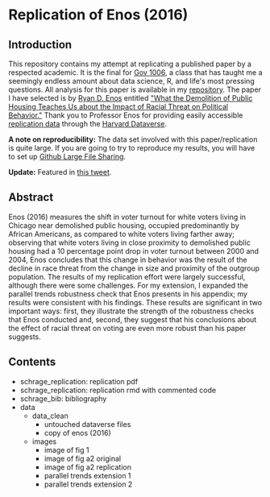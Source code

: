 # Replication of Enos (2016)



## Introduction

This repository contains my attempt at replicating a published paper by a respected academic. It is the final for [Gov 1006](https://www.davidkane.info/files/gov_1006_spring_2020.html), a class that has taught me a seemingly endless amount about data science, R, and life's most pressing questions. All analysis for this paper is available in my [repository](https://github.com/nschrage/schrage_replication). The paper I have selected is by [Ryan D. Enos](http://ryandenos.com/) entitled ["What the Demolition of Public Housing Teaches Us about the Impact of Racial Threat on Political Behavior."](https://onlinelibrary.wiley.com/doi/abs/10.1111/ajps.12156) Thank you to Professor Enos for providing easily accessible [replication data](http://dvn.iq.harvard.edu/dvn/dv/ajps) through the [Harvard Dataverse](https://dataverse.harvard.edu/).

**A note on reproducibility:** The data set involved with this paper/replication is quite large. If you are going to try to reproduce my results, you will have to set up [Github Large File Sharing](https://git-lfs.github.com/). 

**Update:** Featured in [this tweet](https://twitter.com/RyanDEnos/status/1259894862297563136).

## Abstract

Enos (2016) measures the shift in voter turnout for white voters living in Chicago near demolished public housing, occupied predominantly by African Americans, as compared to white voters living farther away; observing that white voters living in close proximity to demolished public housing had a 10 percentage point drop in voter turnout between 2000 and 2004, Enos concludes that this change in behavior was the result of the decline in race threat from the change in size and proximity of the outgroup population. The results of my replication effort were largely successful, although there were some challenges. For my extension, I expanded the parallel trends robustness check that Enos presents in his appendix; my results were consistent with his findings. These results are significant in two important ways: first, they illustrate the strength of the robustness checks that Enos conducted and, second, they suggest that his conclusions about the effect of racial threat on voting are even more robust than his paper suggests.

## Contents
* schrage_replication: replication pdf
* schrage_replication: replication rmd with commented code
* schrage_bib: bibliography
* data 
  * data_clean
     * untouched dataverse files
     * copy of enos (2016)
  * images
    * image of fig 1
    * image of fig a2 original
    * image of fig a2 replication
    * parallel trends extension 1
    * parallel trends extension 2




